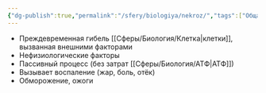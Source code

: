 ```yaml
---
{"dg-publish":true,"permalink":"/sfery/biologiya/nekroz/","tags":["Общаябиология"]}
---
```


- Преждевременная гибель [[Сферы/Биология/Клетка\|клетки]], вызванная внешними факторами
- Нефизиологические факторы
- Пассивный процесс (без затрат [[Сферы/Биология/АТФ\|АТФ]])
- Вызывает воспаление (жар, боль, отёк)
- Обморожение, ожоги